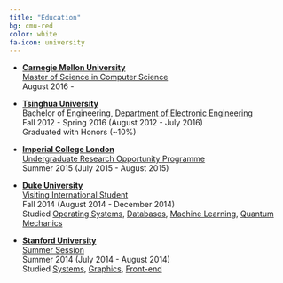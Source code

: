```yaml
---
title: "Education"
bg: cmu-red
color: white
fa-icon: university
---
```

- **[Carnegie Mellon University](http://www.cmu.edu/)**<br />
    [Master of Science in Computer Science](http://csd.cs.cmu.edu/academics/masters/overview#mscsoverview)<br />
    August 2016 - 
    
- **[Tsinghua University](http://www.tsinghua.edu.cn/en)**<br />
    Bachelor of Engineering, [Department of Electronic Engineering](http://www.ee.tsinghua.edu.cn/publish/eeen/index.html)<br />
    Fall 2012 - Spring 2016 (August 2012 - July 2016)<br />
    Graduated with Honors (~10%)

- **[Imperial College London](https://www.imperial.ac.uk/)**<br />
    [Undergraduate Research Opportunity Programme](http://www.imperial.ac.uk/urop)<br />
    Summer 2015 (July 2015 - August 2015)<br />

- **[Duke University](https://duke.edu/)**<br />
    [Visiting International Student](https://globaled.duke.edu/about/visiting_international_students)<br />
    Fall 2014 (August 2014 - December 2014)<br />
    Studied [Operating Systems](https://users.cs.duke.edu/~chase/cps310/), [Databases](http://sites.duke.edu/compsci316_01_f2014/), [Machine Learning](https://stat.duke.edu/~sayan/561/2014/), [Quantum Mechanics](https://www.phy.duke.edu/physics-464-introduction-quantum-mechanics)

- **[Stanford University](https://www.stanford.edu/)**<br />
    [Summer Session](https://summer.stanford.edu/)<br />
    Summer 2014 (July 2014 - August 2014)<br />
    Studied [Systems](http://cs107.stanford.edu/), [Graphics](http://cs148.stanford.edu/), [Front-end](http://web.stanford.edu/class/cs193c/)
